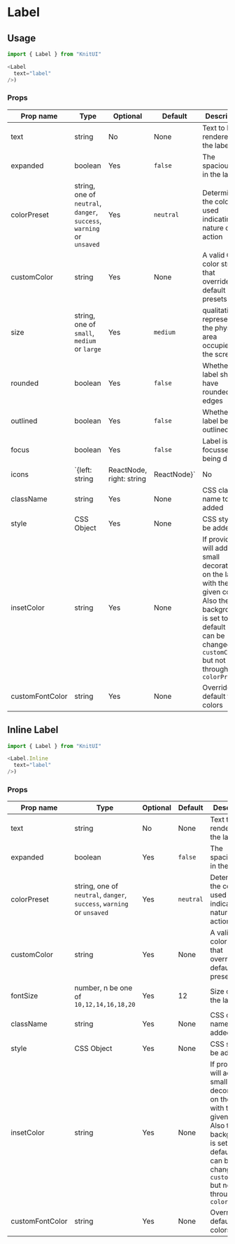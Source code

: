 # Label

## Usage

```javascript
import { Label } from "KnitUI"

<Label
  text="label"
/>)
```

### Props

| Prop name   | Type       | Optional | Default   |  Description                      |
|-------------|------------|----------|-----------|-----------------------------------|
| text       | string     |  No      | None | Text to be rendered on the label |
| expanded  | boolean | Yes | `false` | The spaciousness in the label |
| colorPreset  | string, one of `neutral`, `danger`, `success`, `warning` or `unsaved` | Yes | `neutral` | Determines the colors used indicating the nature of action |
| customColor  | string    | Yes |  None   | A valid CSS color string that overrides the default color presets |
| size       | string, one of `small`, `medium` or `large` | Yes | `medium` | qualitatively represents the physical area occupied on the screen |
| rounded  | boolean | Yes | `false` | Whether the label should have rounded edges |
| outlined  | boolean | Yes | `false` |  Whether the label be outlined |
| focus  | boolean | Yes | `false ` | Label is focussed or being dragge |
| icons    | `{left: string | ReactNode, right: string | ReactNode}`  | No | None    |  Icons to be rendered in the label. They can be on left, a right or on both sides of the text |
| className | string | Yes | None | CSS class name to be added |
| style | CSS Object | Yes | None | CSS style to be added |
| insetColor | string | Yes | None | If provided, will add a small decoration on the label with the given color. Also the background is set to a default which can be changed by `customColor` but not through the `colorPreset` |
| customFontColor | string | Yes | None | Overrides the default font colors |

## Inline Label

```javascript
import { Label } from "KnitUI"

<Label.Inline
  text="label"
/>)
```

### Props

| Prop name   | Type       | Optional | Default   |  Description                      |
|-------------|------------|----------|-----------|-----------------------------------|
| text       | string     |  No      | None |Text to be rendered on the label |
| expanded  | boolean | Yes | `false` | The spaciousness in the label |
| colorPreset  | string, one of `neutral`, `danger`, `success`, `warning` or `unsaved` | Yes | `neutral` | Determines the colors used indicating the nature of action |
| customColor  | string    | Yes |  None   | A valid CSS color string that overrides the default color presets |
| fontSize  | number, n be one of `10,12,14,16,18,20`  | Yes | 12 | Size of text in the label |
| className | string | Yes | None | CSS class name to be added |
| style | CSS Object | Yes | None | CSS style to be added |
| insetColor | string | Yes | None | If provided, will add a small decoration on the label with the given color. Also the background is set to a default which can be changed by `customColor` but not through the `colorPreset` |
| customFontColor | string | Yes | None | Overrides the default font colors |
